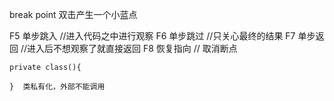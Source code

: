 break point 
双击产生一个小蓝点

F5 单步跳入  //进入代码之中进行观察
F6 单步跳过   //只关心最终的结果
F7 单步返回    //进入后不想观察了就直接返回
F8 恢复指向    // 取消断点

```
private class(){

}  类私有化，外部不能调用
```

